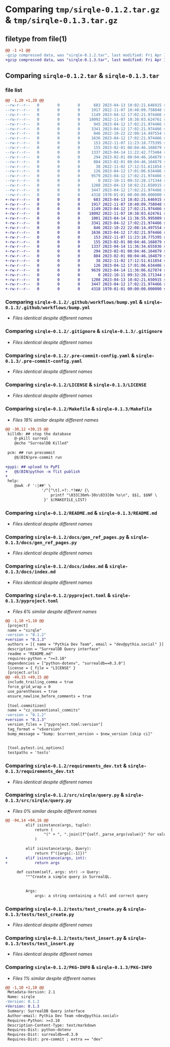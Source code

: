 # Comparing `tmp/sirqle-0.1.2.tar.gz` & `tmp/sirqle-0.1.3.tar.gz`

## filetype from file(1)

```diff
@@ -1 +1 @@
-gzip compressed data, was "sirqle-0.1.2.tar", last modified: Fri Apr 14 11:23:04 2023, max compression
+gzip compressed data, was "sirqle-0.1.3.tar", last modified: Fri Apr 14 11:36:59 2023, max compression
```

## Comparing `sirqle-0.1.2.tar` & `sirqle-0.1.3.tar`

### file list

```diff
@@ -1,20 +1,20 @@
--rw-r--r--   0        0        0      683 2023-04-13 10:02:21.646915 sirqle-0.1.2/.github/workflows/bump.yml
--rw-r--r--   0        0        0     1917 2022-11-07 10:40:09.758048 sirqle-0.1.2/.gitignore
--rw-r--r--   0        0        0     1149 2023-04-12 17:02:21.974466 sirqle-0.1.2/.pre-commit-config.yaml
--rw-r--r--   0        0        0    18092 2022-11-07 10:38:03.624761 sirqle-0.1.2/LICENSE
--rw-r--r--   0        0        0      945 2023-04-12 17:02:21.974466 sirqle-0.1.2/Makefile
--rw-r--r--   0        0        0     3341 2023-04-12 17:02:21.974466 sirqle-0.1.2/README.md
--rw-r--r--   0        0        0      846 2022-10-22 22:08:14.497554 sirqle-0.1.2/docs/gen_ref_pages.py
--rw-r--r--   0        0        0     1636 2023-04-12 17:02:21.974466 sirqle-0.1.2/docs/index.md
--rw-r--r--   0        0        0      153 2022-11-07 11:23:18.775395 sirqle-0.1.2/docs/reference.md
--rw-r--r--   0        0        0      155 2023-02-01 08:04:46.168879 sirqle-0.1.2/mkdocs.yml
--rw-r--r--   0        0        0     1337 2023-04-14 11:22:42.773404 sirqle-0.1.2/pyproject.toml
--rw-r--r--   0        0        0      294 2023-02-01 08:04:46.164879 sirqle-0.1.2/requirements.txt
--rw-r--r--   0        0        0      884 2023-02-01 08:04:46.164879 sirqle-0.1.2/requirements_dev.txt
--rw-r--r--   0        0        0       38 2022-11-02 17:12:51.611854 sirqle-0.1.2/setup.py
--rw-r--r--   0        0        0      126 2023-04-12 17:01:06.634486 sirqle-0.1.2/src/sirqle/__init__.py
--rw-r--r--   0        0        0     9579 2023-04-12 17:02:21.974466 sirqle-0.1.2/src/sirqle/query.py
--rw-r--r--   0        0        0        0 2022-10-11 09:32:28.171344 sirqle-0.1.2/tests/__init__.py
--rw-r--r--   0        0        0     1208 2023-04-13 10:02:21.650915 sirqle-0.1.2/tests/test_create.py
--rw-r--r--   0        0        0     3447 2023-04-12 17:02:21.974466 sirqle-0.1.2/tests/test_insert.py
--rw-r--r--   0        0        0     4318 1970-01-01 00:00:00.000000 sirqle-0.1.2/PKG-INFO
+-rw-r--r--   0        0        0      683 2023-04-13 10:02:21.646915 sirqle-0.1.3/.github/workflows/bump.yml
+-rw-r--r--   0        0        0     1917 2022-11-07 10:40:09.758048 sirqle-0.1.3/.gitignore
+-rw-r--r--   0        0        0     1149 2023-04-12 17:02:21.974466 sirqle-0.1.3/.pre-commit-config.yaml
+-rw-r--r--   0        0        0    18092 2022-11-07 10:38:03.624761 sirqle-0.1.3/LICENSE
+-rw-r--r--   0        0        0     1001 2023-04-14 11:36:55.995009 sirqle-0.1.3/Makefile
+-rw-r--r--   0        0        0     3341 2023-04-12 17:02:21.974466 sirqle-0.1.3/README.md
+-rw-r--r--   0        0        0      846 2022-10-22 22:08:14.497554 sirqle-0.1.3/docs/gen_ref_pages.py
+-rw-r--r--   0        0        0     1636 2023-04-12 17:02:21.974466 sirqle-0.1.3/docs/index.md
+-rw-r--r--   0        0        0      153 2022-11-07 11:23:18.775395 sirqle-0.1.3/docs/reference.md
+-rw-r--r--   0        0        0      155 2023-02-01 08:04:46.168879 sirqle-0.1.3/mkdocs.yml
+-rw-r--r--   0        0        0     1337 2023-04-14 11:36:34.655036 sirqle-0.1.3/pyproject.toml
+-rw-r--r--   0        0        0      294 2023-02-01 08:04:46.164879 sirqle-0.1.3/requirements.txt
+-rw-r--r--   0        0        0      884 2023-02-01 08:04:46.164879 sirqle-0.1.3/requirements_dev.txt
+-rw-r--r--   0        0        0       38 2022-11-02 17:12:51.611854 sirqle-0.1.3/setup.py
+-rw-r--r--   0        0        0      126 2023-04-12 17:01:06.634486 sirqle-0.1.3/src/sirqle/__init__.py
+-rw-r--r--   0        0        0     9639 2023-04-14 11:36:06.627074 sirqle-0.1.3/src/sirqle/query.py
+-rw-r--r--   0        0        0        0 2022-10-11 09:32:28.171344 sirqle-0.1.3/tests/__init__.py
+-rw-r--r--   0        0        0     1208 2023-04-13 10:02:21.650915 sirqle-0.1.3/tests/test_create.py
+-rw-r--r--   0        0        0     3447 2023-04-12 17:02:21.974466 sirqle-0.1.3/tests/test_insert.py
+-rw-r--r--   0        0        0     4318 1970-01-01 00:00:00.000000 sirqle-0.1.3/PKG-INFO
```

### Comparing `sirqle-0.1.2/.github/workflows/bump.yml` & `sirqle-0.1.3/.github/workflows/bump.yml`

 * *Files identical despite different names*

### Comparing `sirqle-0.1.2/.gitignore` & `sirqle-0.1.3/.gitignore`

 * *Files identical despite different names*

### Comparing `sirqle-0.1.2/.pre-commit-config.yaml` & `sirqle-0.1.3/.pre-commit-config.yaml`

 * *Files identical despite different names*

### Comparing `sirqle-0.1.2/LICENSE` & `sirqle-0.1.3/LICENSE`

 * *Files identical despite different names*

### Comparing `sirqle-0.1.2/Makefile` & `sirqle-0.1.3/Makefile`

 * *Files 18% similar despite different names*

```diff
@@ -30,12 +30,15 @@
 killdb: ## stop the database
 	@-pkill surreal
 	@echo "SurrealDB Killed"
 
 pcm: ## run precommit
 	@$(BIN)pre-commit run
 
+pypi: ## upload to PyPI
+	@$(BIN)python -m flit publish
+
 help:
 	@awk -F ':|##' \
 				'/^[^\t].+?:.*?##/ {\
 					printf "\033[36m%-30s\033[0m %s\n", $$1, $$NF \
 				 }' $(MAKEFILE_LIST)
```

### Comparing `sirqle-0.1.2/README.md` & `sirqle-0.1.3/README.md`

 * *Files identical despite different names*

### Comparing `sirqle-0.1.2/docs/gen_ref_pages.py` & `sirqle-0.1.3/docs/gen_ref_pages.py`

 * *Files identical despite different names*

### Comparing `sirqle-0.1.2/docs/index.md` & `sirqle-0.1.3/docs/index.md`

 * *Files identical despite different names*

### Comparing `sirqle-0.1.2/pyproject.toml` & `sirqle-0.1.3/pyproject.toml`

 * *Files 6% similar despite different names*

```diff
@@ -1,10 +1,10 @@
 [project]
 name = "sirqle"
-version = "0.1.2"
+version = "0.1.3"
 authors = [{ name = "Pythia Dev Team", email = "dev@pythia.social" }]
 description = "SurrealDB Query interface"
 readme = "README.md"
 requires-python = ">=3.10"
 dependencies = ["python-dotenv", "surrealdb==0.3.0"]
 license = { file = "LICENSE" }
 [project.urls]
@@ -49,15 +49,15 @@
 include_trailing_comma = true
 force_grid_wrap = 0
 use_parentheses = true
 ensure_newline_before_comments = true
 
 [tool.commitizen]
 name = "cz_conventional_commits"
-version = "0.1.2"
+version = "0.1.3"
 version_files = ["pyproject.toml:version"]
 tag_format = "v$version"
 bump_message = "bump: $current_version → $new_version [skip ci]"
 
 
 [tool.pytest.ini_options]
 testpaths = 'tests'
```

### Comparing `sirqle-0.1.2/requirements_dev.txt` & `sirqle-0.1.3/requirements_dev.txt`

 * *Files identical despite different names*

### Comparing `sirqle-0.1.2/src/sirqle/query.py` & `sirqle-0.1.3/src/sirqle/query.py`

 * *Files 0% similar despite different names*

```diff
@@ -94,14 +94,16 @@
         elif isinstance(args, tuple):
             return (
                 "(" + ", ".join([f"{self._parse_args(value)}" for value in args]) + ")"
             )
 
         elif isinstance(args, Query):
             return f"({args[:-1]})"
+        elif isinstance(args, int):
+            return args
 
     def custom(self, args: str) -> Query:
         """Create a simple query in SurrealQL.
 
 
         Args:
             args: a string containing a full and correct query
```

### Comparing `sirqle-0.1.2/tests/test_create.py` & `sirqle-0.1.3/tests/test_create.py`

 * *Files identical despite different names*

### Comparing `sirqle-0.1.2/tests/test_insert.py` & `sirqle-0.1.3/tests/test_insert.py`

 * *Files identical despite different names*

### Comparing `sirqle-0.1.2/PKG-INFO` & `sirqle-0.1.3/PKG-INFO`

 * *Files 1% similar despite different names*

```diff
@@ -1,10 +1,10 @@
 Metadata-Version: 2.1
 Name: sirqle
-Version: 0.1.2
+Version: 0.1.3
 Summary: SurrealDB Query interface
 Author-email: Pythia Dev Team <dev@pythia.social>
 Requires-Python: >=3.10
 Description-Content-Type: text/markdown
 Requires-Dist: python-dotenv
 Requires-Dist: surrealdb==0.3.0
 Requires-Dist: pre-commit ; extra == "dev"
```

